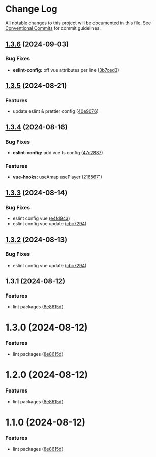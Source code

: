 # Change Log

All notable changes to this project will be documented in this file.
See [Conventional Commits](https://conventionalcommits.org) for commit guidelines.

## [1.3.6](https://github.com/leoDreamer/cqfe/compare/@cqfe/eslint-config@1.3.5...@cqfe/eslint-config@1.3.6) (2024-09-03)

### Bug Fixes

- **eslint-config:** off vue attributes per line ([3b7ced3](https://github.com/leoDreamer/cqfe/commit/3b7ced3d0ac289864c02503aebaa8e0770356de6))

## [1.3.5](https://github.com/leoDreamer/cqfe/compare/@cqfe/eslint-config@1.3.4...@cqfe/eslint-config@1.3.5) (2024-08-21)

### Features

- update eslint & prettier config ([40e9076](https://github.com/leoDreamer/cqfe/commit/40e9076907af873637eb1b8327bcf093a9e79219))

## [1.3.4](https://github.com/leoDreamer/cqfe/compare/@cqfe/eslint-config@1.3.3...@cqfe/eslint-config@1.3.4) (2024-08-16)

### Bug Fixes

- **eslint-config:** add vue ts config ([47c2887](https://github.com/leoDreamer/cqfe/commit/47c2887ec527ee993e98fc3ff6c57ef6adce1066))

### Features

- **vue-hooks:** useAmap usePlayer ([2165671](https://github.com/leoDreamer/cqfe/commit/2165671b9da03b13f23f8eab173f8829c169bed1))

## [1.3.3](https://github.com/leoDreamer/cqfe/compare/@cqfe/eslint-config@1.3.2...@cqfe/eslint-config@1.3.3) (2024-08-14)

### Bug Fixes

- eslint config vue ([e4fd94a](https://github.com/leoDreamer/cqfe/commit/e4fd94a377c70f539cf8247bbaf8bb3eac4b7a3c))
- eslint config vue update ([cbc7294](https://github.com/leoDreamer/cqfe/commit/cbc7294389c8515dbff0da4d473896f9b0cd1445))

## [1.3.2](https://github.com/leoDreamer/cqfe/compare/@cqfe/eslint-config@1.3.2...@cqfe/eslint-config@1.3.2) (2024-08-13)

### Bug Fixes

- eslint config vue update ([cbc7294](https://github.com/leoDreamer/cqfe/commit/cbc7294389c8515dbff0da4d473896f9b0cd1445))

## 1.3.1 (2024-08-12)

### Features

- lint packages ([8e8615d](https://github.com/leoDreamer/cqfe/commit/8e8615da178357d9bde09d6ccdf02b4387b3d538))

# 1.3.0 (2024-08-12)

### Features

- lint packages ([8e8615d](https://github.com/leoDreamer/cqfe/commit/8e8615da178357d9bde09d6ccdf02b4387b3d538))

# 1.2.0 (2024-08-12)

### Features

- lint packages ([8e8615d](https://github.com/leoDreamer/cqfe/commit/8e8615da178357d9bde09d6ccdf02b4387b3d538))

# 1.1.0 (2024-08-12)

### Features

- lint packages ([8e8615d](https://github.com/leoDreamer/cqfe/commit/8e8615da178357d9bde09d6ccdf02b4387b3d538))

